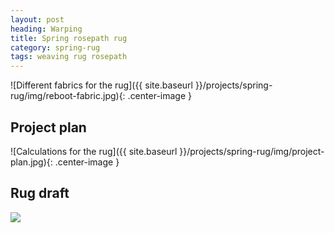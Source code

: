 ```yaml
---
layout: post
heading: Warping
title: Spring rosepath rug
category: spring-rug
tags: weaving rug rosepath
---
```


![Different fabrics for the rug]({{ site.baseurl }}/projects/spring-rug/img/reboot-fabric.jpg){: .center-image }

## Project plan
![Calculations for the rug]({{ site.baseurl }}/projects/spring-rug/img/project-plan.jpg){: .center-image }

## Rug draft

<a href="http://lynness.github.io/projects/spring-rug/img/reboot-draft-big.jpg">
	<img src="http://lynness.github.io/projects/spring-rug/img/reboot-draft-big.jpg" />
</a>